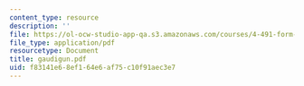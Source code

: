 ```yaml
---
content_type: resource
description: ''
file: https://ol-ocw-studio-app-qa.s3.amazonaws.com/courses/4-491-form-finding-and-structural-optimization-gaudi-workshop-fall-2004/f83141e68ef164e6af75c10f91aec3e7_gaudigun.pdf
file_type: application/pdf
resourcetype: Document
title: gaudigun.pdf
uid: f83141e6-8ef1-64e6-af75-c10f91aec3e7
---
```

